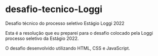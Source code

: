 # desafio-tecnico-Loggi
Desafio técnico do processo seletivo Estágio Loggi 2022

Esta é a resolução que eu preparei para o desafio colocado pela Loggi processo seletivo da Estágio 2022.

O desafio desenvolvido utilizando HTML, CSS e JavaScript.
